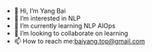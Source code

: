 - 👋 Hi, I’m Yang Bai
- 👀 I’m interested in NLP
- 🌱 I’m currently learning NLP AIOps
- 💞️ I’m looking to collaborate on learning
- 📫 How to reach me:baiyang.top@gmail.com

<!---
byew/byew is a ✨ special ✨ repository because its `README.md` (this file) appears on your GitHub profile.
You can click the Preview link to take a look at your changes.
--->
